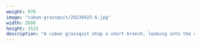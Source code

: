 ```yaml
---
weight: 970
image: "cuban-grassquit/20230425-6.jpg"
width: 2688
height: 3525
description: "A cuban grassquit atop a short branch, looking into the camera<br/>f/6.3, 1/640, 300mm, iso400"
---
```

